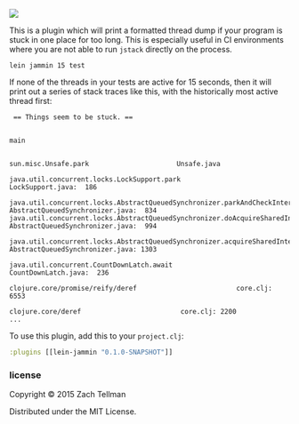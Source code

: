 ![](docs/logjammin.gif)

This is a plugin which will print a formatted thread dump if your program is stuck in one place for too long.  This is especially useful in CI environments where you are not able to run `jstack` directly on the process.

```
lein jammin 15 test
```

If none of the threads in your tests are active for 15 seconds, then it will print out a series of stack traces like this, with the historically most active thread first:

```
 == Things seem to be stuck. ==


main

                                                              sun.misc.Unsafe.park                      Unsafe.java
                                       java.util.concurrent.locks.LockSupport.park                 LockSupport.java:  186
       java.util.concurrent.locks.AbstractQueuedSynchronizer.parkAndCheckInterrupt  AbstractQueuedSynchronizer.java:  834
java.util.concurrent.locks.AbstractQueuedSynchronizer.doAcquireSharedInterruptibly  AbstractQueuedSynchronizer.java:  994
  java.util.concurrent.locks.AbstractQueuedSynchronizer.acquireSharedInterruptibly  AbstractQueuedSynchronizer.java: 1303
                                         java.util.concurrent.CountDownLatch.await              CountDownLatch.java:  236
                                                  clojure.core/promise/reify/deref                         core.clj: 6553
                                                                clojure.core/deref                         core.clj: 2200
...
```

To use this plugin, add this to your `project.clj`:


```clj
:plugins [[lein-jammin "0.1.0-SNAPSHOT"]]
```

### license

Copyright © 2015 Zach Tellman

Distributed under the MIT License.
